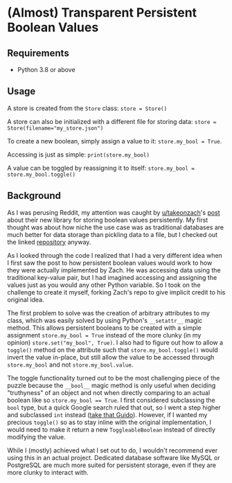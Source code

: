 # (Almost) Transparent Persistent Boolean Values

## Requirements

* Python 3.8 or above

## Usage

A store is created from the `Store` class: `store = Store()`

A store can also be initialized with a different file for storing data: `store = Store(filename="my_store.json")`

To create a new boolean, simply assign a value to it: `store.my_bool = True`.

Accessing is just as simple: `print(store.my_bool)`

A value can be toggled by reassigning it to itself: `store.my_bool = store.my_bool.toggle()`

## Background

As I was perusing Reddit, my attention was caught by [u/takeonzach](https://reddit.com/u/takeonzach)'s [post](https://www.reddit.com/r/learnpython/comments/lu6phc/i_made_a_small_library_to_easily_create/) about their new library for storing boolean values persistently.
My first thought was about how niche the use case was as traditional databases are much better for data storage than pickling data to a file, but I checked out the linked [repository](https://github.com/zachvance/persistent_switch) anyway.

As I looked through the code I realized that I had a very different idea when I first saw the post to how persistent boolean values would work to how they were actually implemented by Zach.
He was accessing data using the traditional key-value pair, but I had imagined accessing and assigning the values just as you would any other Python variable.
So I took on the challenge to create it myself, forking Zach's repo to give implicit credit to his original idea.

The first problem to solve was the creation of arbitrary attributes to my class, which was easily solved by using Python's `__setattr__` magic method.
This allows persistent booleans to be created with a simple assignment `store.my_bool = True` instead of the more clunky \(in my opinion\) `store.set("my_bool", True)`.
I also had to figure out how to allow a `toggle()` method on the attribute such that `store.my_bool.toggle()` would invert the value in-place, but still allow the value to be accessed through `store.my_bool` and not `store.my_bool.value`.

The toggle functionality turned out to be the most challenging piece of the puzzle because the `__bool__` magic method is only useful when deciding "truthyness" of an object and not when directly comparing to an actual boolean like so `store.my_bool == True`.
I first considered subclassing the `bool` type, but a quick Google search ruled that out, so I went a step higher and subclassed `int` instead \([take that Guido](https://stackoverflow.com/a/2172204/13298346)\).
However, if I wanted my precious `toggle()` so as to stay inline with the original implementation, I would need to make it return a new `ToggleableBoolean` instead of directly modifying the value.

While I \(mostly\) achieved what I set out to do, I wouldn't recommend ever using this in an actual project.
Dedicated database software like MySQL or PostgreSQL are much more suited for persistent storage, even if they are more clunky to interact with.
